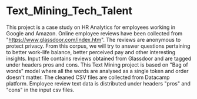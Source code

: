 # Text_Mining_Tech_Talent

This project is a case study on HR Analytics for employees working in Google and Amazon. Online employee reviews have been collected from "https://www.glassdoor.com/index.htm". The reviews are anonymous to protect privacy. From this corpus, we will try to answer questions pertaining to better work-life balance, better perceived pay and other interesting insights. Input file contains reviews obtained from Glassdoor and are tagged under headers pros and cons. This Text Mining project is based on  "Bag of words" model where all the words are analysed as a single token and order doesn't matter. The cleaned CSV files are collected from Datacamp platform. Employee review text data is distributed under headers "pros" and "cons" in the input csv files.
